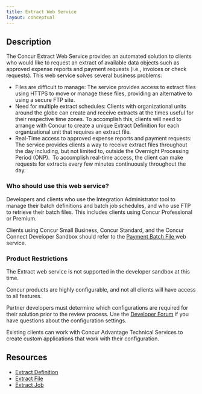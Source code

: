 ```yaml
---
title: Extract Web Service 
layout: conceptual
---
```


## Description

The Concur Extract Web Service provides an automated solution to clients who would like to request an extract of available data objects such as approved expense reports and payment requests (i.e., invoices or check requests). This web service solves several business problems:

* Files are difficult to manage: The service provides access to extract files using HTTPS to move or manage these files, providing an alternative to using a secure FTP site.
* Need for multiple extract schedules: Clients with organizational units around the globe can create and receive extracts at the times useful for their respective time zones. To accomplish this, clients will need to arrange with Concur to create a unique Extract Definition for each organizational unit that requires an extract file.
* Real-Time access to approved expense reports and payment requests: The service provides clients a way to receive extract files throughout the day including, but not limited to, outside the Overnight Processing Period (ONP).  To accomplish real-time access, the client can make requests for extracts every few minutes continuously throughout the day.

### Who should use this web service?

Developers and clients who use the Integration Administrator tool to manage their batch definitions and batch job schedules, and who use FTP to retrieve their batch files. This includes clients using Concur Professional or Premium.

Clients using Concur Small Business, Concur Standard, and the Concur Connect Developer Sandbox should refer to the [Payment Batch File ][1] web service.

### Product Restrictions

The Extract web service is not supported in the developer sandbox at this time.

Concur products are highly configurable, and not all clients will have access to all features.

Partner developers must determine which configurations are required for their solution prior to the review process. Use the [Developer Forum][3] if you have questions about the configuration settings.

Existing clients can work with Concur Advantage Technical Services to create custom applications that work with their configuration.

## Resources

* [Extract Definition][4]
* [Extract File][5]
* [Extract Job][6]


[1]: https://developer.concur.com/payment-batch
[2]: https://developer.concur.com/api-documentation/core-concepts
[3]: https://developer.concur.com/forums/concur-connect
[4]: https://developer.concur.com/extract/extract-definition-resource
[5]: https://developer.concur.com/extract/extract-file-resource
[6]: https://developer.concur.com/extract/extract-job-resource

